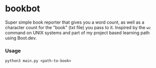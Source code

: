 # bookbot

Super simple book reporter that gives you a word count, as well as a character count for the "book" (txt file) you pass to it.
Inspired by the `wc` command on UNIX systems and part of my project based learning path using Boot.dev.

### Usage
`python3 main.py <path-to-book>`
